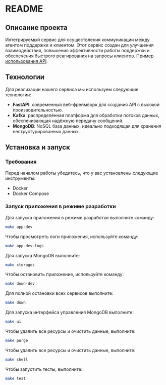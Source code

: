 # README

## Описание проекта

Интегрируемый сервис для осуществления коммуникации между агентом поддержки и клиентом. Этот сервис создан для улучшения взаимодействия, повышения эффективности работы поддержки и обеспечения быстрого реагирования на запросы клиентов. [Пример использования API](https://github.com/endlinkkk/bot-for-support).

## Технологии

Для реализации нашего сервиса мы используем следующие технологии:

- **FastAPI**: современный веб-фреймворк для создания API с высокой производительностью.
- **Kafka**: распределённая платформа для обработки потоков данных, обеспечивающая надёжную передачу сообщений.
- **MongoDB**: NoSQL база данных, идеально подходящая для хранения неструктурированных данных.

## Установка и запуск

### Требования

Перед началом работы убедитесь, что у вас установлены следующие инструменты:

- Docker
- Docker Compose

### Запуск приложения в режиме разработки

Для запуска приложения в режиме разработки выполните команду:

```bash
make app-dev
```

Чтобы просмотреть логи приложения, используйте команду:

```bash
make app-dev-logs
```

Для запуска MongoDB выполните:

```bash
make storages
```

Чтобы остановить приложение, используйте команду:

```bash
make down-dev
```

Для полной остановки всех сервисов выполните:

```bash
make down
```

Для запуска интерфейса управления MongoDB выполните:

```bash
make ui
```

Чтобы удалить все ресурсы и очистить данные, выполните:

```bash
make purge
```

Чтобы удалить все ресурсы и очистить данные, выполните:

```bash
make shell
```

Чтобы запустить тесты, выполните:

```bash
make test
```